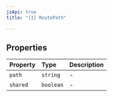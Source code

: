 ```yaml
---
jsApi: true
title: "[I] RoutePath"

---
```

## Properties

| Property | Type | Description |
| :------ | :------ | :------ |
| `path` | `string` | - |
| `shared` | `boolean` | - |
